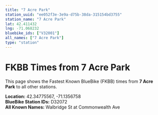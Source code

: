 ```yaml
---
title: "7 Acre Park"
station_uuid: "ee052f3e-3e9a-d75b-38da-315154bd3755"
station_name: "7 Acre Park"
lat: 42.411432
lng: -71.068232
bluebike_ids: ["V32001"]
all_names: ["7 Acre Park"]
type: "station"
---
```


# FKBB Times from 7 Acre Park

This page shows the Fastest Known BlueBike (FKBB) times from **7 Acre Park** to all other stations.

**Location:** 42.34775567, -71.1356758  
**BlueBike Station IDs:** D32072  
**All Known Names:** Walbridge St at Commonwealth Ave

